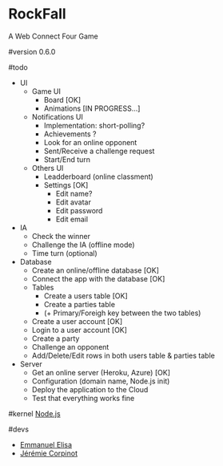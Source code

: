 RockFall
========

A Web Connect Four Game

#version
0.6.0

#todo
* UI
    * Game UI
        * Board [OK]
        * Animations [IN PROGRESS...]
    * Notifications UI
        * Implementation: short-polling?
        * Achievements ?
        * Look for an online opponent
        * Sent/Receive a challenge request
        * Start/End turn
    * Others UI
        * Leadderboard (online classment)
        * Settings [OK]
            * Edit name?
            * Edit avatar
            * Edit password
            * Edit email
* IA
    * Check the winner
    * Challenge the IA (offline mode)
    * Time turn (optional)
* Database
    * Create an online/offline database [OK]
    * Connect the app with the database [OK]
    * Tables
        * Create a users table [OK]
        * Create a parties table
        * (+ Primary/Foreigh key between the two tables)
    * Create a user account [OK]
    * Login to a user account [OK]
    * Create a party
    * Challenge an opponent
    * Add/Delete/Edit rows in both users table & parties table
* Server
    * Get an online server (Heroku, Azure) [OK]
    * Configuration (domain name, Node.js init)
    * Deploy the application to the Cloud
    * Test that everything works fine


#kernel
[Node.js](http://nodejs.org/)

#devs
* [Emmanuel Elisa](man_y_c@hotmail.fr)
* [Jérémie Corpinot](jeremiecorpinot@outlook.com)
